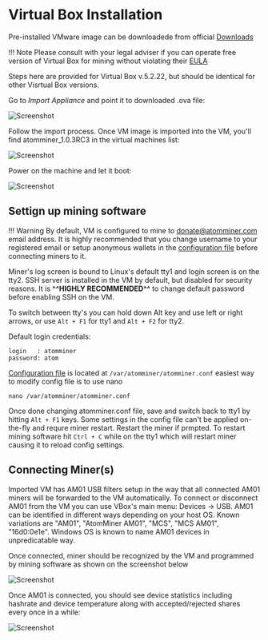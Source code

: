 # Virtual Box Installation

Pre-installed VMware image can be downloadede from official <a target="_blank" href="https://atomminer.com/downloads">Downloads</a>

!!! Note 
	Please consult with your legal adviser if you can operate free version of Virtual Box for mining without violating their <a target="_blank" href="https://www.virtualbox.org/wiki/Licensing_FAQ">EULA</a>

Steps here are provided for Virtual Box v.5.2.22, but should be identical for other Visrtual Box versions.

Go to *Import Appliance* and point it to downloaded .ova file:

![Screenshot](/img/vb-import.png)

Follow the import process. Once VM image is imported into the VM, you'll find atomminer_1.0.3RC3 in the virtual machines list:

![Screenshot](/img/vb-imported.png)

Power on the machine and let it boot:

![Screenshot](/img/vb-runninng.png)

## Settign up mining software

!!! Warning
	By default, VM is configured to mine to donate@atomminer.com email address. It is highly recommended that you change username to your registered email or setup anonymous wallets in the [configuration file](/software/config/) before connecting miners to it.

Miner's log screen is bound to Linux's default tty1 and login screen is on the tty2. SSH server is installed in the VM by default, but disabled for security reasons. It is **^^HIGHLY RECOMMENDED^^** to change default password before enabling SSH on the VM.

To switch between tty's you can hold down Alt key and use left or right arrows, or use `Alt + F1` for tty1 and `Alt + F2` for tty2.

Default login credentials:

```
login   : atomminer
password: atom
```

[Configuration file](/software/config/) is located at `/var/atomminer/atomminer.conf` easiest way to modify config file is to use nano

```
nano /var/atomminer/atomminer.conf
```

Once done changing atomminer.conf file, save and switch back to tty1 by hitting `Alt + F1` keys. Some settings in the config file can't be applied on-the-fly and requre miner restart. Restart the miner if prmpted. To restart mining software hit `Ctrl + C` while on the tty1 which will restart miner causing it to reload config settings.

## Connecting Miner(s)

Imported VM has AM01 USB filters setup in the way that all connected AM01 miners will be forwarded to the VM automatically. To connect or disconnect AM01 from the VM you can use VBox's main menu: Devices -> USB. AM01 can be identified in different ways depending on your host OS. Known variations are "AM01", "AtomMiner AM01", "MCS", "MCS AM01", "16d0:0e1e". Windows OS is known to name AM01 devices in unpredicatable way.

Once connected, miner should be recognized by the VM and programmed by mining software as shown on the screenshot below

![Screenshot](/img/vb-runninng.png)

Once AM01 is connected, you should see device statistics including hashrate and device temperature along with accepted/rejected shares every once in a while:

![Screenshot](/img/vb-mining.png)